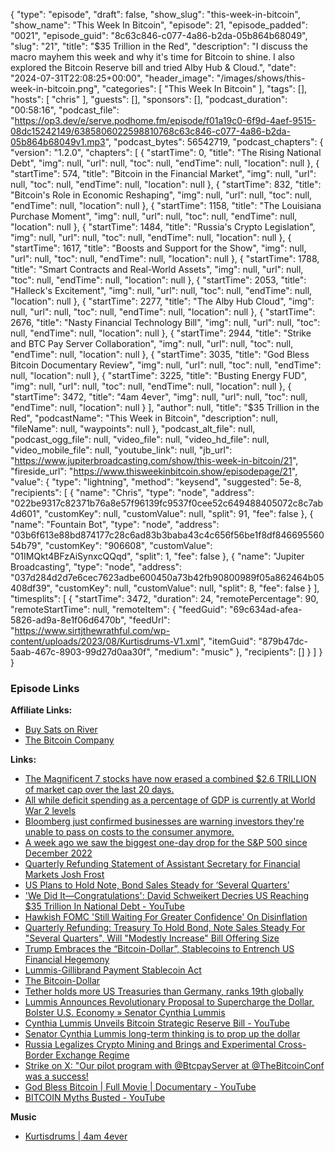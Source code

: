 {
  "type": "episode",
  "draft": false,
  "show_slug": "this-week-in-bitcoin",
  "show_name": "This Week In Bitcoin",
  "episode": 21,
  "episode_padded": "0021",
  "episode_guid": "8c63c846-c077-4a86-b2da-05b864b68049",
  "slug": "21",
  "title": "$35 Trillion in the Red",
  "description": "I discuss the macro mayhem this week and why it's time for Bitcoin to shine. I also explored the Bitcoin Reserve bill and tried Alby Hub & Cloud.",
  "date": "2024-07-31T22:08:25+00:00",
  "header_image": "/images/shows/this-week-in-bitcoin.png",
  "categories": [
    "This Week In Bitcoin"
  ],
  "tags": [],
  "hosts": [
    "chris"
  ],
  "guests": [],
  "sponsors": [],
  "podcast_duration": "00:58:16",
  "podcast_file": "https://op3.dev/e/serve.podhome.fm/episode/f01a19c0-6f9d-4aef-9515-08dc15242149/6385806022598810768c63c846-c077-4a86-b2da-05b864b68049v1.mp3",
  "podcast_bytes": 56542719,
  "podcast_chapters": {
    "version": "1.2.0",
    "chapters": [
      {
        "startTime": 0,
        "title": "The Rising National Debt",
        "img": null,
        "url": null,
        "toc": null,
        "endTime": null,
        "location": null
      },
      {
        "startTime": 574,
        "title": "Bitcoin in the Financial Market",
        "img": null,
        "url": null,
        "toc": null,
        "endTime": null,
        "location": null
      },
      {
        "startTime": 832,
        "title": "Bitcoin's Role in Economic Reshaping",
        "img": null,
        "url": null,
        "toc": null,
        "endTime": null,
        "location": null
      },
      {
        "startTime": 1158,
        "title": "The Louisiana Purchase Moment",
        "img": null,
        "url": null,
        "toc": null,
        "endTime": null,
        "location": null
      },
      {
        "startTime": 1484,
        "title": "Russia's Crypto Legislation",
        "img": null,
        "url": null,
        "toc": null,
        "endTime": null,
        "location": null
      },
      {
        "startTime": 1617,
        "title": "Boosts and Support for the Show",
        "img": null,
        "url": null,
        "toc": null,
        "endTime": null,
        "location": null
      },
      {
        "startTime": 1788,
        "title": "Smart Contracts and Real-World Assets",
        "img": null,
        "url": null,
        "toc": null,
        "endTime": null,
        "location": null
      },
      {
        "startTime": 2053,
        "title": "Halleck's Excitement",
        "img": null,
        "url": null,
        "toc": null,
        "endTime": null,
        "location": null
      },
      {
        "startTime": 2277,
        "title": "The Alby Hub Cloud",
        "img": null,
        "url": null,
        "toc": null,
        "endTime": null,
        "location": null
      },
      {
        "startTime": 2676,
        "title": "Nasty Financial Technology Bill",
        "img": null,
        "url": null,
        "toc": null,
        "endTime": null,
        "location": null
      },
      {
        "startTime": 2944,
        "title": "Strike and BTC Pay Server Collaboration",
        "img": null,
        "url": null,
        "toc": null,
        "endTime": null,
        "location": null
      },
      {
        "startTime": 3035,
        "title": "God Bless Bitcoin Documentary Review",
        "img": null,
        "url": null,
        "toc": null,
        "endTime": null,
        "location": null
      },
      {
        "startTime": 3225,
        "title": "Busting Energy FUD",
        "img": null,
        "url": null,
        "toc": null,
        "endTime": null,
        "location": null
      },
      {
        "startTime": 3472,
        "title": "4am 4ever",
        "img": null,
        "url": null,
        "toc": null,
        "endTime": null,
        "location": null
      }
    ],
    "author": null,
    "title": "$35 Trillion in the Red",
    "podcastName": "This Week in Bitcoin",
    "description": null,
    "fileName": null,
    "waypoints": null
  },
  "podcast_alt_file": null,
  "podcast_ogg_file": null,
  "video_file": null,
  "video_hd_file": null,
  "video_mobile_file": null,
  "youtube_link": null,
  "jb_url": "https://www.jupiterbroadcasting.com/show/this-week-in-bitcoin/21",
  "fireside_url": "https://www.thisweekinbitcoin.show/episodepage/21",
  "value": {
    "type": "lightning",
    "method": "keysend",
    "suggested": 5e-8,
    "recipients": [
      {
        "name": "Chris",
        "type": "node",
        "address": "022be9317c82371b76a8e57f96139fc9537f0cee52c649488405072c8c7ab4d601",
        "customKey": null,
        "customValue": null,
        "split": 91,
        "fee": false
      },
      {
        "name": "Fountain Bot",
        "type": "node",
        "address": "03b6f613e88bd874177c28c6ad83b3baba43c4c656f56be1f8df84669556054b79",
        "customKey": "906608",
        "customValue": "01IMQkt4BFzAiSynxcQQqd",
        "split": 1,
        "fee": false
      },
      {
        "name": "Jupiter Broadcasting",
        "type": "node",
        "address": "037d284d2d7e6cec7623adbe600450a73b42fb90800989f05a862464b05408df39",
        "customKey": null,
        "customValue": null,
        "split": 8,
        "fee": false
      }
    ],
    "timesplits": [
      {
        "startTime": 3472,
        "duration": 24,
        "remotePercentage": 90,
        "remoteStartTime": null,
        "remoteItem": {
          "feedGuid": "69c634ad-afea-5826-ad9a-8e1f06d6470b",
          "feedUrl": "https://www.sirtjthewrathful.com/wp-content/uploads/2023/08/Kurtisdrums-V1.xml",
          "itemGuid": "879b47dc-5aab-467c-8903-99d27d0aa30f",
          "medium": "music"
        },
        "recipients": []
      }
    ]
  }
}


### Episode Links

**Affiliate Links:**

* [Buy Sats on River](https://river.com/signup?r=3CT4V56E)
* [The Bitcoin Company](https://app.thebitcoincompany.com/signup?ref=UNPLUGGED)
  
**Links:**

* [The Magnificent 7 stocks have now erased a combined $2.6 TRILLION of market cap over the last 20 days.](https://x.com/KobeissiLetter/status/1818386268545245234)
* [All while deficit spending as a percentage of GDP is currently at World War 2 levels](https://x.com/KobeissiLetter/status/1818050246242365893)
* [Bloomberg just confirmed businesses are warning investors they're unable to pass on costs to the consumer anymore.](https://x.com/FinanceLancelot/status/1818595449185419742)
* [A week ago we saw the biggest one-day drop for the S&P 500 since December 2022](https://x.com/charliebilello/status/1818664102241144905)
* [Quarterly Refunding Statement of Assistant Secretary for Financial Markets Josh Frost](https://home.treasury.gov/news/press-releases/jy2512)
* [US Plans to Hold Note, Bond Sales Steady for ‘Several Quarters’](https://www.bnnbloomberg.ca/investing/2024/07/31/us-plans-to-hold-note-bond-sales-steady-for-several-quarters/)
* ['We Did It—Congratulations': David Schweikert Decries US Reaching $35 Trillion In National Debt - YouTube](https://www.youtube.com/watch?v=z7lOcJqZEl4)
* [Hawkish FOMC 'Still Waiting For Greater Confidence' On Disinflation ](https://www.zerohedge.com/markets/fomc-18)
* [Quarterly Refunding: Treasury To Hold Bond, Note Sales Steady For "Several Quarters", Will "Modestly Increase" Bill Offering Size](https://www.zerohedge.com/markets/quarterly-refunding-treasury-hold-bond-note-sales-steady-several-quarter-will-modestly)
* [Trump Embraces the “Bitcoin-Dollar”, Stablecoins to Entrench US Financial Hegemony ](https://bitcoinmagazine.com/politics/trump-embraces-the-bitcoin-dollar-stablecoins-to-entrench-us-financial-hegemony)
* [Lummis-Gillibrand Payment Stablecoin Act ](https://www.congress.gov/bill/118th-congress/senate-bill/4155/text)
* [The Bitcoin-Dollar](https://store.bitcoinmagazine.com/products/the-bitcoin-dollar-book)
* [Tether holds more US Treasuries than Germany, ranks 19th globally ](https://cryptoslate.com/insights/tether-holds-more-us-treasuries-than-germany-ranks-19th-globally/)
* [Lummis Announces Revolutionary Proposal to Supercharge the Dollar, Bolster U.S. Economy » Senator Cynthia Lummis](https://www.lummis.senate.gov/press-releases/lummis-announces-revolutionary-proposal-to-supercharge-the-dollar-bolster-u-s-economy/)
* [Cynthia Lummis Unveils Bitcoin Strategic Reserve Bill - YouTube](https://www.youtube.com/watch?v=_Ou_oxWsCcc)
* [Senator Cynthia Lummis long-term thinking is to prop up the dollar](https://x.com/SenLummis/status/1817302883894722687)
* [Russia Legalizes Crypto Mining and Brings and Experimental Cross-Border Exchange Regime](https://www.coindesk.com/policy/2024/07/30/russia-legalizes-crypto-mining-and-brings-an-experimental-regime)
* [Strike on X: "Our pilot program with @BtcpayServer at @TheBitcoinConf was a success!](https://x.com/strike/status/1818048828013941138)
* [God Bless Bitcoin | Full Movie | Documentary - YouTube](https://www.youtube.com/watch?v=oksraL7wN6Q)
* [BITCOIN Myths ₿usted - YouTube](https://www.youtube.com/watch?v=XfMslVIXwrc)
  
**Music**

* [Kurtisdrums | 4am 4ever](https://podcastindex.org/podcast/6560977?episode=15572708384)


